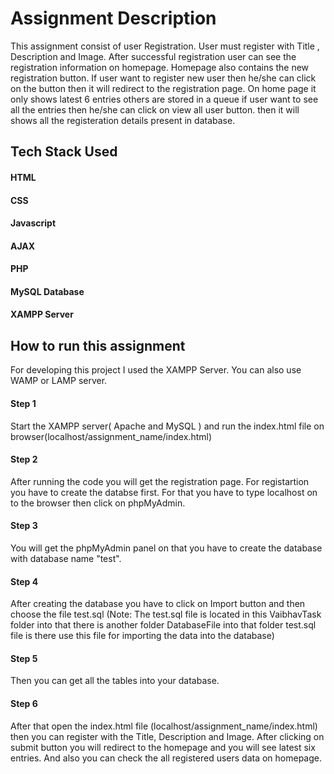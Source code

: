 # Assignment Description
This assignment consist of user Registration. User must register with Title , Description and Image. After successful registration user can see the registration information on homepage. Homepage also contains the new registration button. If user want to register new user then he/she can click on the button then it will redirect to the registration page. On home page it only shows latest 6 entries others are stored in a queue if user want to see all the entries then he/she can click on view all user button. then it will shows all the registeration details present in database.

## Tech Stack Used
#### HTML
#### CSS
#### Javascript
#### AJAX
#### PHP
#### MySQL Database
#### XAMPP Server

## How to run this assignment
For developing this project I used the XAMPP Server. You can also use WAMP or LAMP server.
#### Step 1
Start the XAMPP server( Apache and MySQL ) and run the index.html file on browser(localhost/assignment_name/index.html)
#### Step 2
After running the code you will get the registration page. For registartion you have to create the databse first. For that you have to type localhost on to the browser then click on phpMyAdmin.
#### Step 3
You will get the phpMyAdmin panel on that you have to create the database with database name "test".
#### Step 4
After creating the database you have to click on Import button and then choose the file test.sql (Note: The test.sql file is located in this VaibhavTask folder into that there is another folder DatabaseFile into that folder test.sql file is there use this file for importing the data into the database)
#### Step 5
Then you can get all the tables into your database.
#### Step 6
After that open the index.html file (localhost/assignment_name/index.html) then you can register with the Title, Description and Image. After clicking on submit button you will redirect to the homepage and you will see latest six entries. And also you can check the all registered users data on homepage.
